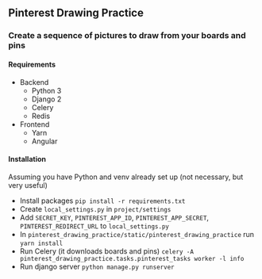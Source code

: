 ## Pinterest Drawing Practice

### Create a sequence of pictures to draw from your boards and pins


#### Requirements

* Backend
    * Python 3
    * Django 2
    * Celery
    * Redis
* Frontend
    * Yarn
    * Angular


#### Installation
Assuming you have Python and venv already set up (not necessary, but very useful)

* Install packages `pip install -r requirements.txt`
* Create `local_settings.py` in `project/settings`
* Add `SECRET_KEY`, `PINTEREST_APP_ID`, `PINTEREST_APP_SECRET`, `PINTEREST_REDIRECT_URL` to `local_settings.py`
* In `pinterest_drawing_practice/static/pinterest_drawing_practice` run `yarn install`
* Run Celery (it downloads boards and pins) `celery -A pinterest_drawing_practice.tasks.pinterest_tasks worker -l info`
* Run django server `python manage.py runserver`
